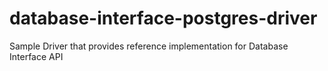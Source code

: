 # database-interface-postgres-driver

Sample Driver that provides reference implementation for Database Interface API
